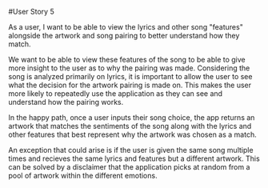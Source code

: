 #User Story 5

As a user, I want to be able to view the lyrics and other song "features" alongside the artwork and song pairing to better understand how they match.

We want to be able to view these features of the song to be able to give more insight to the user as to why the pairing was made. Considering the song is analyzed primarily on lyrics, it is important to allow the user to see what the decision for the artwork pairing is made on. This makes the user more likely to repeatedly use the application as they can see and understand how the pairing works. 

In the happy path, once a user inputs their song choice, the app returns an artwork that matches the sentiments of the song along with the lyrics and other features that best represent why the artwork was chosen as a match.

An exception that could arise is if the user is given the same song multiple times and recieves the same lyrics and features but a different artwork. This can be solved by a disclaimer that the application picks at random from a pool of artwork within the different emotions.
